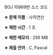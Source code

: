 BOJ 10869번 소스 코드

<b>※ 문제 이름</b> : 사칙연산

<b>※ 제한 시간</b> : 1 초

<b>※ 제한 메모리</b> : 256 MB

<b>※ 제출 언어</b> : C, Pascal
